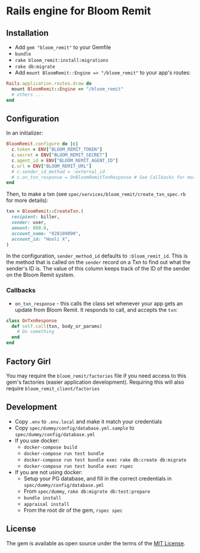 # Rails engine for Bloom Remit

## Installation

- Add `gem "bloom_remit"` to your Gemfile
- `bundle`
- `rake bloom_remit:install:migrations`
- `rake db:migrate`
- Add `mount BloomRemit::Engine => "/bloom_remit"` to your app's routes:

```ruby
Rails.application.routes.draw do
  mount BloomRemit::Engine => "/bloom_remit"
  # others ...
end
```

## Configuration

In an initializer:

```ruby
BloomRemit.configure do |c|
  c.token = ENV["BLOOM_REMIT_TOKEN"]
  c.secret = ENV["BLOOM_REMIT_SECRET"]
  c.agent_id = ENV["BLOOM_REMIT_AGENT_ID"]
  c.url = ENV["BLOOM_REMIT_URL"]
  # c.sender_id_method = :external_id
  # c.on_txn_response = OnBloomRemitTxnResponse # See Callbacks for more info
end
```

Then, to make a txn (see `spec/services/bloom_remit/create_txn_spec.rb` for more details):

```ruby
txn = BloomRemit::CreateTxn.(
  recipient: biller,
  sender: user,
  amount: 800.0,
  account_name: "028109090",
  account_id: "Hooli X",
)
```

In the configuration, `sender_method_id` defaults to `:bloom_remit_id`. This is the method that is called on the `sender` record on a Txn to find out what the sender's ID is. The value of this column keeps track of the ID of the sender on the Bloom Remit system.

### Callbacks

- `on_txn_response` - this calls the class set whenever your app gets an update from Bloom Remit. It responds to call, and accepts the `txn`:

```ruby
class OnTxnResponse
  def self.call(txn, body_or_params)
    # Do something
  end
end
```

## Factory Girl

You may require the `bloom_remit/factories` file if you need access to this gem's factories (easier application development). Requiring this will also require `bloom_remit_client/factories`

## Development

- Copy `.env` to `.env.local` and make it match your credentials
- Copy `spec/dummy/config/database.yml.sample` to `spec/dummy/config/database.yml`
- If you use docker:
  - `docker-compose build`
  - `docker-compose run test bundle`
  - `docker-compose run test bundle exec rake db:create db:migrate`
  - `docker-compose run test bundle exec rspec`
- If you are not using docker:
  - Setup your PG database, and fill in the correct credentials in `spec/dummy/config/database.yml`
  - From `spec/dummy`, `rake db:migrate db:test:prepare`
  - `bundle install`
  - `appraisal install`
  - From the root dir of the gem, `rspec spec`

## License

The gem is available as open source under the terms of the [MIT License](http://opensource.org/licenses/MIT).
